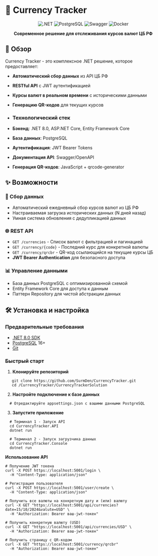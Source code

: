 # 💱 Currency Tracker

<div align="center">

![.NET](https://img.shields.io/badge/.NET-8.0-512BD4?logo=dotnet)
![PostgreSQL](https://img.shields.io/badge/PostgreSQL-4169E1?logo=postgresql&logoColor=white)
![Swagger](https://img.shields.io/badge/Swagger-85EA2D?logo=swagger&logoColor=black)
![Docker](https://img.shields.io/badge/Docker-2496ED?logo=docker&logoColor=white)

**Современное решение для отслеживания курсов валют ЦБ РФ**

</div>

## 🚀 Обзор

Currency Tracker - это комплексное .NET решение, которое предоставляет:
- **Автоматический сбор данных** из API ЦБ РФ
- **RESTful API** с JWT аутентификацией
- **Курсы валют в реальном времени** с историческими данными
- **Генерацию QR-кодов** для текущих курсов

- ### Технологический стек
- **Бэкенд**: .NET 8.0, ASP.NET Core, Entity Framework Core
- **База данных**: PostgreSQL
- **Аутентификация**: JWT Bearer Tokens
- **Документация API**: Swagger/OpenAPI
- **Генерация QR-кодов**: JavaScript + qrcode-generator

## ✨ Возможности

### 🔄 Сбор данных
- Автоматический ежедневный сбор курсов валют из ЦБ РФ
- Настраиваемая загрузка исторических данных (N дней назад)
- Умная система обновления с дедупликацией данных

### 🌐 REST API
- `GET /currencies` - Список валют с фильтрацией и пагинацией
- `GET /currency/{code}` - Последний курс для конкретной валюты
- `GET /currency/qrcbr` - QR-код ссылающийся на текущие курсы ЦБ
- **JWT Bearer Authentication** для безопасного доступа

### 📊 Управление данными
- База данных PostgreSQL с оптимизированной схемой
- Entity Framework Core для доступа к данным
- Паттерн Repository для чистой абстракции данных

## 🛠️ Установка и настройка

### Предварительные требования
- [.NET 8.0 SDK](https://dotnet.microsoft.com/download/dotnet/8.0)
- [PostgreSQL](https://www.postgresql.org/download/) 16+
- [Git](https://git-scm.com/)

### Быстрый старт

1. **Клонируйте репозиторий**
```
   git clone https://github.com/SurmDen/CurrencyTracker.git
   cd /CurrencyTracker/CurrencyTrackerSolution
```

2. **Настройте подключение к базе данных**
```
  # Отредактируйте appsettings.json с вашими данными PostgreSQL
```

3. **Запустите приложение**
```
  # Терминал 1 - Запуск API
  cd CurrencyTracker.API
  dotnet run
  
  # Терминал 2 - Запуск загрузчика данных
  cd CurrencyTracker.Console
  dotnet run
```

**Использование API**
```
# Получение JWT токена
curl -X POST https://localhost:5001/login \
  -H "Content-Type: application/json"

# Регистрация пользователя
curl -X POST https://localhost:5001/user/create \
  -H "Content-Type: application/json"

# Получить все валюты на конкретную дату и (или) валюту
curl -X GET "https://localhost:5001/api/currencies?date=15/10/2024&valute=USD" \
  -H "Authorization: Bearer ваш-jwt-токен"

# Получить конкретную валюту (USD)
curl -X GET "https://localhost:5001/api/currencies/USD" \
  -H "Authorization: Bearer ваш-jwt-токен"

# Получить страницу с QR-кодом
curl -X GET "https://localhost:5001/currency/qrcbr"
  -H "Authorization: Bearer ваш-jwt-токен"
```
